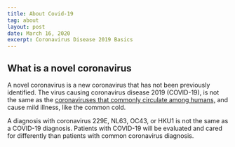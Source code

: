 ```yaml
---
title: About Covid-19
tag: about
layout: post
date: March 16, 2020
excerpt: Coronavirus Disease 2019 Basics
---
```


<h2> What is a novel coronavirus</h2>

A novel coronavirus is a new coronavirus that has not been previously identified. The virus causing coronavirus disease 2019 
(COVID-19), is not the same as the <a href="https://www.cdc.gov/coronavirus/types.html"> coronaviruses that commonly circulate 
among humans,</a> and cause mild illness, like the common cold.

A diagnosis with coronavirus 229E, NL63, OC43, or HKU1 is not the same as a COVID-19 diagnosis. Patients with COVID-19 will be 
evaluated and cared for differently than patients with common coronavirus diagnosis.

